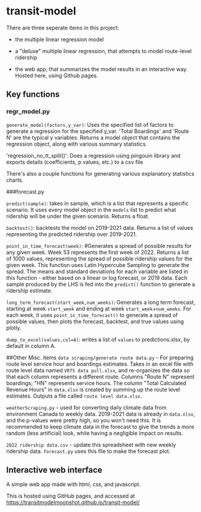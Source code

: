 # transit-model

There are three seperate items in this project:

- the multiple linear regression model

- a "deluxe" multiple linear regression, that attempts to model route-level ridership

- the web app, that summarizes the model results in an interactive way. Hosted here, using Github pages.

## Key functions
### regr_model.py
`generate_model(factors,y_var)`: Uses the specified list of factors to generate a regression for the specified y_var. 'Total Boardings' and 'Route N' are the typical y variables. Returns a model object that contains the regression object, along with various summary statistics.

'regression_no_tt_split()': Does a regression using pingouin library and exports details (coefficients, p values, etc.) to a csv file

There's also a couple functions for generating various explanatory statistics charts.

###forecast.py

`predict(sample)`: takes in sample, which is a list that represents a specific scenario. It uses every model object in the `models` list to predict what ridership will be under the given scenario. Returns a float.

`backtest()`: backtests the model on 2019-2021 data. Returns a list of values representing the predicted ridership over 2019-2021.

`point_in_time_forecast(week)`: #Generates a spread of possible results for any given week. Week 53 represents the first week of 2022. Returns a list of 1000 values, representing the spread of possible ridership values for the given week. This function uses Latin Hypercube Sampling to generate the spread. The means and standard deviations for each variable are listed in this function - either based on a linear or log forecast, or 2019 data. Each sample produced by the LHS is fed into the `predict()` function to generate a ridership estimate.

`long_term_forecast(start_week,num_weeks)`: Generates a long term forecast, starting at week `start_week` and ending at week `start_week`+`num_weeks`. For each week, it uses `point_in_time_forecast()` to generate a spread of possible values, then plots the forecast, backtest, and true values using plotly.

`dump_to_excel(values,col=A)`: writes a list of `values` to predictions.xlsx, by default in column A.


##Other Misc. items
`data scraping/generate route data.py` - For preparing route level service hour and boardings estimates. Takes in an excel file with route level data named `VRTS data pull.xlsx`, and re-organizes the data so that each column represents a different route. Columns "Route N" represent boardings; "HN" represents service hours. The column "Total Calculated Revenue Hours" in `data.xlsx` is created by summing up the route level estimates. Outputs a file called `route level data.xlsx`.

`weatherScraping.py` - used for converting daily climate data from environment Canada to weekly data. 2019-2021 data is already in `data.xlsx`, and the p-values were pretty high, so you won't need this. It is recommended to keep climate data in the forecast to give the trends a more random (less artificial) look, while having a negligible impact on results.

`2022 ridership data.csv` - update this spreadsheet with new weekly ridership data. `forecast.py` uses this file to make the forecast plot.

## Interactive web interface
A simple web app made with html, css, and javascript.

This is hosted using GitHub pages, and accessed at https://transitmodelmoonshot.github.io/transit-model/
